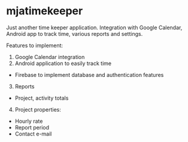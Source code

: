 # mjatimekeeper
Just another time keeper application. Integration with Google Calendar, Android app to track time, various reports and settings.

Features to implement:
1. Google Calendar integration
2. Android application to easily track time
- Firebase to implement database and authentication features
3. Reports 
- Project, activity totals
4. Project properties:
- Hourly rate
- Report period
- Contact e-mail
